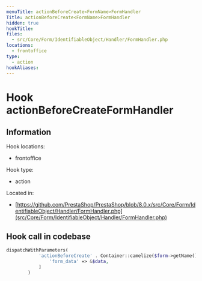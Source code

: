 ```yaml
---
menuTitle: actionBeforeCreate<FormName>FormHandler
Title: actionBeforeCreate<FormName>FormHandler
hidden: true
hookTitle: 
files:
  - src/Core/Form/IdentifiableObject/Handler/FormHandler.php
locations:
  - frontoffice
type:
  - action
hookAliases:
---
```


# Hook actionBeforeCreate<FormName>FormHandler

## Information

Hook locations: 
  - frontoffice

Hook type: 
  - action

Located in: 
  - [https://github.com/PrestaShop/PrestaShop/blob/8.0.x/src/Core/Form/IdentifiableObject/Handler/FormHandler.php](src/Core/Form/IdentifiableObject/Handler/FormHandler.php)

## Hook call in codebase

```php
dispatchWithParameters(
            'actionBeforeCreate' . Container::camelize($form->getName()) . 'FormHandler', [
                'form_data' => &$data,
            ]
        )
```